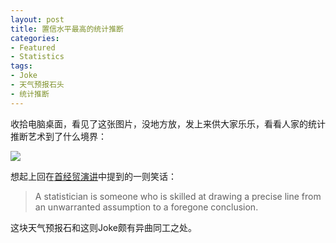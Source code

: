 ```yaml
---
layout: post
title: 置信水平最高的统计推断
categories:
- Featured
- Statistics
tags:
- Joke
- 天气预报石头
- 统计推断
---
```


收拾电脑桌面，看见了这张图片，没地方放，发上来供大家乐乐，看看人家的统计推断艺术到了什么境界：


[![](http://yihui.name/cn/wp-content/uploads/1215590117_0.jpg)](http://yihui.name/cn/wp-content/uploads/1215590117_0.jpg)



想起上回在[首经贸演讲](http://yihui.name/en/2007/10/jokes-in-statistics/)中提到的一则笑话：


> A statistician is someone who is skilled at drawing a precise line from an unwarranted assumption to a foregone conclusion.


这块天气预报石和这则Joke颇有异曲同工之处。
